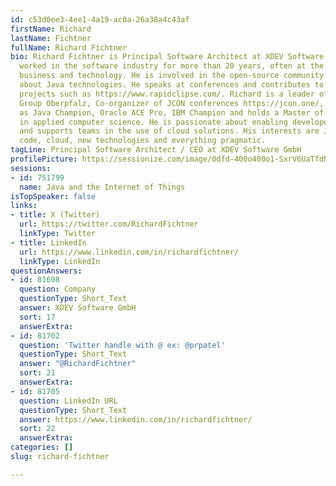 ```yaml
---
id: c53d0ee3-4ee1-4a19-ac0a-26a38a4c43af
firstName: Richard
lastName: Fichtner
fullName: Richard Fichtner
bio: Richard Fichtner is Principal Software Architect at XDEV Software GmbH and has
  worked in the software industry for more than 20 years, often at the interface between
  business and technology. He is involved in the open-source community to spread knowledge
  about Java technologies. He speaks at conferences and contributes to various open-source
  projects such as https://www.rapidclipse.com/. Richard is a leader of the Java User
  Group Oberpfalz, Co-organizer of JCON conferences https://jcon.one/, recognized
  as Java Champion, Oracle ACE Pro, IBM Champion and holds a Master of Science degree
  in applied computer science. He is passionate about enabling developer productivity
  and supports teams in the use of cloud solutions. His interests are Java, clean
  code, cloud, new technologies and everything pragmatic.
tagLine: Principal Software Architect / CEO at XDEV Software GmbH
profilePicture: https://sessionize.com/image/0dfd-400o400o1-SxrV6UaTfdNi5HK88LWvKW.jpg
sessions:
- id: 751799
  name: Java and the Internet of Things
isTopSpeaker: false
links:
- title: X (Twitter)
  url: https://twitter.com/RichardFichtner
  linkType: Twitter
- title: LinkedIn
  url: https://www.linkedin.com/in/richardfichtner/
  linkType: LinkedIn
questionAnswers:
- id: 81698
  question: Company
  questionType: Short_Text
  answer: XDEV Software GmbH
  sort: 17
  answerExtra:
- id: 81702
  question: 'Twitter handle with @ ex: @prpatel'
  questionType: Short_Text
  answer: "@RichardFichtner"
  sort: 21
  answerExtra:
- id: 81705
  question: LinkedIn URL
  questionType: Short_Text
  answer: https://www.linkedin.com/in/richardfichtner/
  sort: 22
  answerExtra:
categories: []
slug: richard-fichtner

---
```

